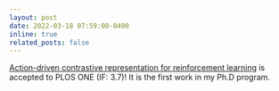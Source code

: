 ```yaml
---
layout: post
date: 2022-03-18 07:59:00-0400
inline: true
related_posts: false
---
```


[Action-driven contrastive representation for reinforcement learning](/assets/pdf/ADAT.pdf) is accepted to PLOS ONE (IF: 3.7)! It is the first work in my Ph.D program.
